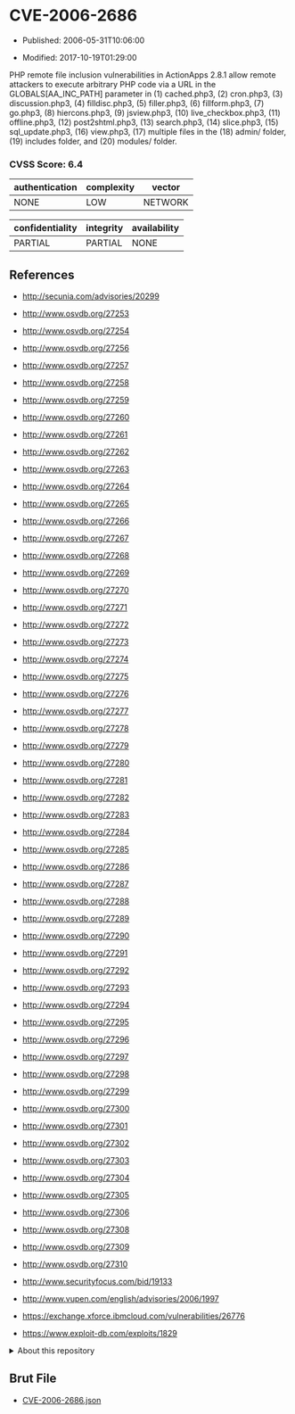 # CVE-2006-2686

- Published: 2006-05-31T10:06:00

- Modified: 2017-10-19T01:29:00

PHP remote file inclusion vulnerabilities in ActionApps 2.8.1 allow remote attackers to execute arbitrary PHP code via a URL in the GLOBALS[AA_INC_PATH] parameter in (1) cached.php3, (2) cron.php3, (3) discussion.php3, (4) filldisc.php3, (5) filler.php3, (6) fillform.php3, (7) go.php3, (8) hiercons.php3, (9) jsview.php3, (10) live_checkbox.php3, (11) offline.php3, (12) post2shtml.php3, (13) search.php3, (14) slice.php3, (15) sql_update.php3, (16) view.php3, (17) multiple files in the (18) admin/ folder, (19) includes folder, and (20) modules/ folder.

### CVSS Score: **6.4**

| authentication | complexity | vector |
| --- | --- | --- |
| NONE | LOW | NETWORK |

| confidentiality | integrity | availability |
| --- | --- | --- |
| PARTIAL | PARTIAL | NONE |

## References

* http://secunia.com/advisories/20299

* http://www.osvdb.org/27253

* http://www.osvdb.org/27254

* http://www.osvdb.org/27256

* http://www.osvdb.org/27257

* http://www.osvdb.org/27258

* http://www.osvdb.org/27259

* http://www.osvdb.org/27260

* http://www.osvdb.org/27261

* http://www.osvdb.org/27262

* http://www.osvdb.org/27263

* http://www.osvdb.org/27264

* http://www.osvdb.org/27265

* http://www.osvdb.org/27266

* http://www.osvdb.org/27267

* http://www.osvdb.org/27268

* http://www.osvdb.org/27269

* http://www.osvdb.org/27270

* http://www.osvdb.org/27271

* http://www.osvdb.org/27272

* http://www.osvdb.org/27273

* http://www.osvdb.org/27274

* http://www.osvdb.org/27275

* http://www.osvdb.org/27276

* http://www.osvdb.org/27277

* http://www.osvdb.org/27278

* http://www.osvdb.org/27279

* http://www.osvdb.org/27280

* http://www.osvdb.org/27281

* http://www.osvdb.org/27282

* http://www.osvdb.org/27283

* http://www.osvdb.org/27284

* http://www.osvdb.org/27285

* http://www.osvdb.org/27286

* http://www.osvdb.org/27287

* http://www.osvdb.org/27288

* http://www.osvdb.org/27289

* http://www.osvdb.org/27290

* http://www.osvdb.org/27291

* http://www.osvdb.org/27292

* http://www.osvdb.org/27293

* http://www.osvdb.org/27294

* http://www.osvdb.org/27295

* http://www.osvdb.org/27296

* http://www.osvdb.org/27297

* http://www.osvdb.org/27298

* http://www.osvdb.org/27299

* http://www.osvdb.org/27300

* http://www.osvdb.org/27301

* http://www.osvdb.org/27302

* http://www.osvdb.org/27303

* http://www.osvdb.org/27304

* http://www.osvdb.org/27305

* http://www.osvdb.org/27306

* http://www.osvdb.org/27308

* http://www.osvdb.org/27309

* http://www.osvdb.org/27310

* http://www.securityfocus.com/bid/19133

* http://www.vupen.com/english/advisories/2006/1997

* https://exchange.xforce.ibmcloud.com/vulnerabilities/26776

* https://www.exploit-db.com/exploits/1829

<details>
<summary>About this repository</summary> 

  This repository is part of the project [Live Hack CVE](https://github.com/Live-Hack-CVE). Main website can be found [www.live-hack.org](https://www.live-hack.org) 
  
  Made by [Sn0wAlice](https://github.com/Sn0wAlice) for the people that care about security and need to have a feed of the latest CVEs. Hope you enjoy it, don't forget to star the repo and follow me on [Twitter](https://twitter.com/Sn0wAlice) and [Github](https://github.com/Sn0wAlice). And that is my [personnal website](https://www.alice-snow.me/)

  - [Home Page](https://github.com/Live-Hack-CVE)
  - [Framework](https://github.com/Live-Hack-CVE/cve-framework)
  - [CVE database](https://github.com/Live-Hack-CVE/full_database)
  - [Changelog](https://github.com/Live-Hack-CVE/Changelog)
</details>

## Brut File

* [CVE-2006-2686.json](https://raw.githubusercontent.com/Live-Hack-CVE/full_database/main/cves/2006/CVE-2006-2686.json)

